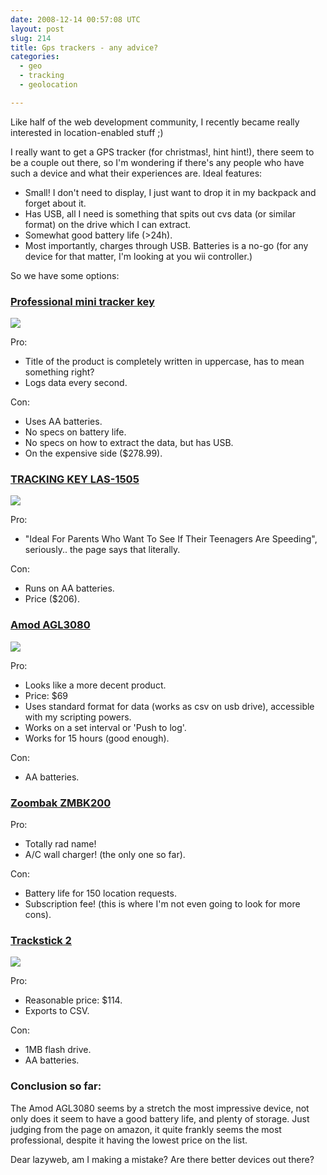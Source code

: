 ```yaml
---
date: 2008-12-14 00:57:08 UTC
layout: post
slug: 214
title: Gps trackers - any advice?
categories:
  - geo
  - tracking
  - geolocation

---
```

<p>Like half of the web development community, I recently became really interested in location-enabled stuff ;)</p>

<p>I really want to get a GPS tracker (for christmas!, hint hint!), there seem to be a couple out there, so I'm wondering if there's any people who have such a device and what their experiences are. Ideal features:</p>

<ul>
  <li>Small! I don't need to display, I just want to drop it in my backpack and forget about it.</li>
  <li>Has USB, all I need is something that spits out cvs data (or similar format) on the drive which I can extract.</li>
  <li>Somewhat good battery life (>24h).</li>
  <li>Most importantly, charges through USB. Batteries is a no-go (for any device for that matter, I'm looking at you wii controller.)</li>
</ul>

<p>So we have some options:</p>

<h3><a href="http://www.amazon.com/NEW-PROFESSIONAL-MINI-TRACKER-KEY/dp/B000H997DA/ref=pd_bbs_sr_4?ie=UTF8&s=electronics&qid=1229185848&sr=8-4">Professional mini tracker key</a></h3>

<p><img src="http://ecx.images-amazon.com/images/I/41zPq9fv43L._SL500_AA280_.jpg" /></p>

<p>Pro:</p>
<ul>
  <li>Title of the product is completely written in uppercase, has to mean something right?</li>
  <li>Logs data every second.</li>
</ul>

<p>Con:</p>
<ul>
  <li>Uses AA batteries.</li>
  <li>No specs on battery life.</li>
  <li>No specs on how to extract the data, but has USB.</li>
  <li>On the expensive side ($278.99).</li>
</ul>

<h3><a href="http://www.amazon.com/Ideal-Parents-Teenagers-Speeding-Employers/dp/B000H9E9UG/ref=pd_cp_e_0?pf_rd_p=413863501&pf_rd_s=center-41&pf_rd_t=201&pf_rd_i=B000H997DA&pf_rd_m=ATVPDKIKX0DER&pf_rd_r=0TXKVWVYX4N57BRSPB8G">TRACKING KEY LAS-1505</a></h3>

<p><img src="http://ecx.images-amazon.com/images/I/21CLHqNOn2L._SL500_AA280_.jpg" /></p>

<p>Pro:</p>
<ul>
  <li>"Ideal For Parents Who Want To See If Their Teenagers Are Speeding", seriously.. the page says that literally.</li>
</ul>

<p>Con:</p>
<ul>
  <li>Runs on AA batteries.</li>
  <li>Price ($206).</li> 
</ul>

<h3><a href="http://www.amazon.com/Amod-AGL3080-Driverless-Software-included/dp/B000WO6HJW/ref=pd_cp_e_3?pf_rd_p=413863501&pf_rd_s=center-41&pf_rd_t=201&pf_rd_i=B000H997DA&pf_rd_m=ATVPDKIKX0DER&pf_rd_r=0TXKVWVYX4N57BRSPB8G">Amod AGL3080</a></h3>

<p><img src="http://ecx.images-amazon.com/images/I/31rEo0%2BJjUL._SL500_AA275_.jpg" /></p>

<p>Pro:</p>

<ul>
  <li>Looks like a more decent product.</li>
  <li>Price: $69</li>
  <li>Uses standard format for data (works as csv on usb drive), accessible with my scripting powers.</li>
  <li>Works on a set interval or 'Push to log'.</li>
  <li>Works for 15 hours (good enough).</li>
</ul>

<p>Con:</p>

<ul>
  <li>AA batteries.</li>
</ul>

<h3><a href="http://www.amazon.com/Zoombak-ZMBK200-Advanced-Family-Locator/dp/B0014J61GI/ref=pd_cp_e_2?pf_rd_p=413863501&pf_rd_s=center-41&pf_rd_t=201&pf_rd_i=B000H997DA&pf_rd_m=ATVPDKIKX0DER&pf_rd_r=0TXKVWVYX4N57BRSPB8G">Zoombak ZMBK200</a></h3>

<p>Pro:</p>

<ul>
  <li>Totally rad name!</li>
  <li>A/C wall charger! (the only one so far).</li>
</ul>

<p>Con:</p>

<ul>
  <li>Battery life for 150 location requests.</li>
  <li>Subscription fee! (this is where I'm not even going to look for more cons).</li>
</ul>

<h3><a href="http://www.amazon.com/TrackStick-Tracking-Trackstick-II-Tracker/dp/B0006ZRRP0/ref=tag_dpp_lp_edpp_img_in">Trackstick 2</a></h3>

<p><img src="http://ecx.images-amazon.com/images/I/31iWjNW63HL._SL500_AA280_.jpg" /></p>

<p>Pro:</p>

<ul>
  <li>Reasonable price: $114.</li>
  <li>Exports to CSV.</li>
</ul>

<p>Con:</p>

<ul>
  <li>1MB flash drive.</li>
  <li>AA batteries.</li>
</ul>

<h3>Conclusion so far:</h3>

<p>The Amod AGL3080 seems by a stretch the most impressive device, not only does it seem to have a good battery life, and plenty of storage. Just judging from the page on amazon, it quite frankly seems the most professional, despite it having the lowest price on the list.<p>

<p>Dear lazyweb, am I making a mistake? Are there better devices out there?</p>